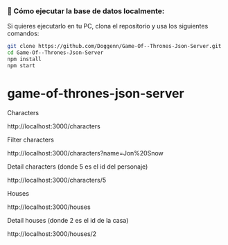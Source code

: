 ### 🚀 Cómo ejecutar la base de datos localmente:

Si quieres ejecutarlo en tu PC, clona el repositorio y usa los siguientes comandos:
   ```bash
   git clone https://github.com/Doggenn/Game-Of--Thrones-Json-Server.git
   cd Game-Of--Thrones-Json-Server
   npm install
   npm start
   ```
 # game-of-thrones-json-server

 Characters

 http://localhost:3000/characters
 
Filter characters

 http://localhost:3000/characters?name=Jon%20Snow

Detail characters (donde 5 es el id del personaje)

 http://localhost:3000/characters/5

Houses

 http://localhost:3000/houses

Detail houses (donde 2 es el id de la casa)

 http://localhost:3000/houses/2
 
